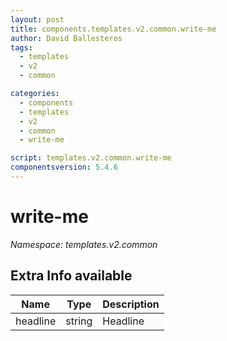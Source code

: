 ```yaml
---
layout: post
title: components.templates.v2.common.write-me
author: David Ballesteros
tags:
  - templates
  - v2
  - common

categories:
  - components
  - templates
  - v2
  - common
  - write-me

script: templates.v2.common.write-me
componentsversion: 5.4.6
---
```

# write-me

*Namespace: templates.v2.common*

## Extra Info available

| Name | Type | Description |
| --- | --- | --- |
| headline | string | Headline |